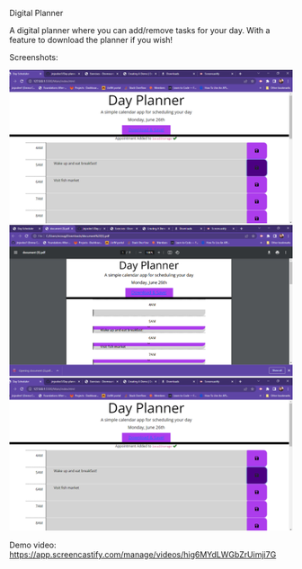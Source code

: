Digital Planner

A digital planner where you can add/remove tasks for your day. With a feature to download the planner if you wish!

Screenshots:

![Screenshot 1](image.png)
![Screenshot 2](image-1.png)
![Screenshot 3](image-2.png)

Demo video:
https://app.screencastify.com/manage/videos/hig6MYdLWGbZrUimji7G


